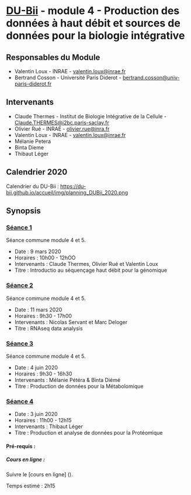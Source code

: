 # [DU-Bii](https://du-bii.github.io/accueil) - module 4 - Production des données à haut débit et sources de données pour la biologie intégrative

## Responsables du Module
* Valentin Loux - INRAE - valentin.loux@inrae.fr
* Bertrand Cosson - Université Paris Diderot - bertrand.cosson@univ-paris-diderot.fr

## Intervenants
* Claude Thermes - Institut de Biologie Intégrative de la Cellule - Claude.THERMES@i2bc.paris-saclay.fr
* Olivier Rué - INRAE - olivier.rue@inra.fr
* Valentin Loux - INRAE - valentin.loux@inrae.fr
* Mélanie Petera
* Binta Dieme
* Thibaut Léger


## Calendrier 2020

Calendrier du DU-Bii : <https://du-bii.github.io/accueil/img/planning_DUBii_2020.png>

## Synopsis

### [Séance 1](https://github.com/DU-Bii/module-5-Methodes-Outils/tree/master/seance1)
Séance commune module 4 et 5.
- Date : 9 mars 2020
- Horaires : 10h00 - 12hOO
- Intervenants : Claude Thermes, Olivier Rué et Valentin Loux
- Titre : Introductio au séquençage haut débit pour la génomique



### [Séance 2](https://github.com/DU-Bii/module-5-Methodes-Outils/tree/master/seance2)
Séance commune module 4 et 5.
- Date : 11 mars 2020
- Horaires : 9h30 - 17h00
- Intervenants : Nicolas Servant et Marc Deloger
- Titre : RNAseq data analysis

### [Séance 3](https://github.com/DU-Bii/module-5-Methodes-Outils/tree/master/seance3)
Séance commune module 4 et 5.
- Date : 4 juin 2020
- Horaires : 9h30 - 16h30
- Intervenants : Mélanie Pétéra & Binta Diémé
- Titre : Production de données pour la Métabolomique

### [Séance 4](https://github.com/DU-Bii/module-4-Production-Donnee/tree/master/seance4)
- Date : 3 juin 2020
- Horaires : 11h00 - 12h15
- Intervenants : Thibaut Léger
- Titre : Production et analyse de données pour la Protéomique

#### Pré-requis :
##### Cours en ligne :
Suivre le [cours en ligne] ().

Temps estimé : 2h15


